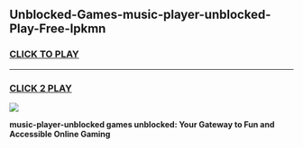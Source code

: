 
## Unblocked-Games-music-player-unblocked-Play-Free-lpkmn
<h3>
<a href="https://premium76.site?title=music-player-unblocked&ref=23A">CLICK TO PLAY</a></h3>
<hr>

<h3>
<a href="https://premium76.site?title=music-player-unblocked&ref=23A">CLICK 2 PLAY</a>
  
</h3>

<a href="https://premium76.site?title=music-player-unblocked&ref=23A"><img src="https://clearcache.store/games.png"></a>


**music-player-unblocked games unblocked: Your Gateway to Fun and Accessible Online Gaming**
